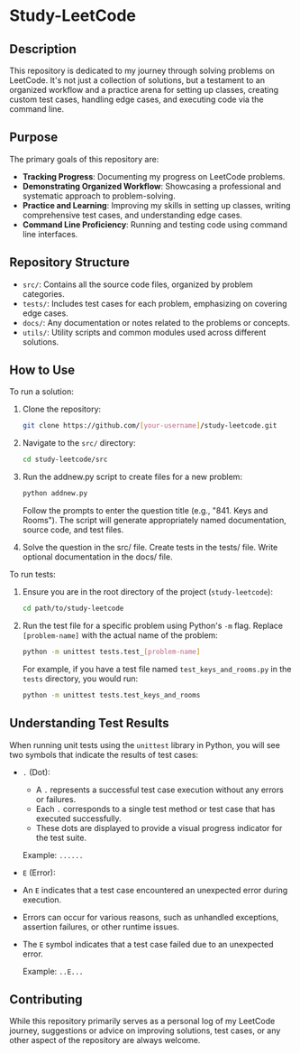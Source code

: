 # Study-LeetCode

## Description

This repository is dedicated to my journey through solving problems on LeetCode. It's not just a collection of solutions, but a testament to an organized workflow and a practice arena for setting up classes, creating custom test cases, handling edge cases, and executing code via the command line.

## Purpose

The primary goals of this repository are:

- **Tracking Progress**: Documenting my progress on LeetCode problems.
- **Demonstrating Organized Workflow**: Showcasing a professional and systematic approach to problem-solving.
- **Practice and Learning**: Improving my skills in setting up classes, writing comprehensive test cases, and understanding edge cases.
- **Command Line Proficiency**: Running and testing code using command line interfaces.

## Repository Structure

- `src/`: Contains all the source code files, organized by problem categories.
- `tests/`: Includes test cases for each problem, emphasizing on covering edge cases.
- `docs/`: Any documentation or notes related to the problems or concepts.
- `utils/`: Utility scripts and common modules used across different solutions.

## How to Use

To run a solution:

1. Clone the repository:

   ```bash
   git clone https://github.com/[your-username]/study-leetcode.git
   ```

2. Navigate to the `src/` directory:

   ```bash
   cd study-leetcode/src
   ```

3. Run the addnew.py script to create files for a new problem:

   ```bash
   python addnew.py
   ```

   Follow the prompts to enter the question title (e.g., "841. Keys and Rooms"). The script will generate appropriately named documentation, source code, and test files.

4. Solve the question in the src/ file. Create tests in the tests/ file. Write optional documentation in the docs/ file.

To run tests:

1. Ensure you are in the root directory of the project (`study-leetcode`):

   ```bash
   cd path/to/study-leetcode
   ```

2. Run the test file for a specific problem using Python's `-m` flag. Replace `[problem-name]` with the actual name of the problem:

   ```bash
   python -m unittest tests.test_[problem-name]
   ```

   For example, if you have a test file named `test_keys_and_rooms.py` in the `tests` directory, you would run:

   ```bash
   python -m unittest tests.test_keys_and_rooms
   ```

## Understanding Test Results

When running unit tests using the `unittest` library in Python, you will see two symbols that indicate the results of test cases:

- `.` (Dot):

  - A `.` represents a successful test case execution without any errors or failures.
  - Each `.` corresponds to a single test method or test case that has executed successfully.
  - These dots are displayed to provide a visual progress indicator for the test suite.

  Example:
  `......`

- `E` (Error):
- An `E` indicates that a test case encountered an unexpected error during execution.
- Errors can occur for various reasons, such as unhandled exceptions, assertion failures, or other runtime issues.
- The `E` symbol indicates that a test case failed due to an unexpected error.

  Example:
  `..E...`

## Contributing

While this repository primarily serves as a personal log of my LeetCode journey, suggestions or advice on improving solutions, test cases, or any other aspect of the repository are always welcome.
